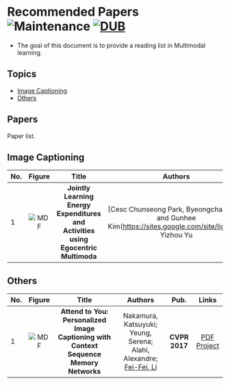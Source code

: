 # Recommended Papers ![Maintenance](https://img.shields.io/maintenance/yes/2017.svg) [![DUB](https://img.shields.io/dub/l/vibe-d.svg)](LICENSE)
- The goal of this document is to provide a reading list in Multimodal learning.


## Topics
- [Image Captioning](#image-captioning)
- [Others](#others)


## Papers
Paper list.

## Image Captioning
|No.  |Figure   |Title   |Authors  |Pub.  |Links|
|-----|:-----:|:-----:|:-----:|:-----:|:---:|
|1|![MDF](data/MDF.png)|__Jointly Learning Energy Expenditures and Activities using Egocentric Multimoda__|[Cesc Chunseong Park, Byeongchang Kim and Gunhee Kim(https://sites.google.com/site/ligb86/), Yizhou Yu|__CVPR 2017__|[PDF](https://arxiv.org/abs/1704.06485) [Project](https://github.com/cesc-park/attend2u)|

## Others
|No.  |Figure   |Title   |Authors  |Pub.  |Links|
|-----|:-----:|:-----:|:-----:|:-----:|:---:|
|1|![MDF](data/MDF.png)|__Attend to You: Personalized Image Captioning with Context Sequence Memory Networks__|Nakamura, Katsuyuki; Yeung, Serena; Alahi, Alexandre; [Fei-Fei, Li](http://vision.stanford.edu/publications.html#year2017)|__CVPR 2017__|[PDF](http://vision.stanford.edu/pdf/nakamura2017cvpr.pdf) [Project]()|
